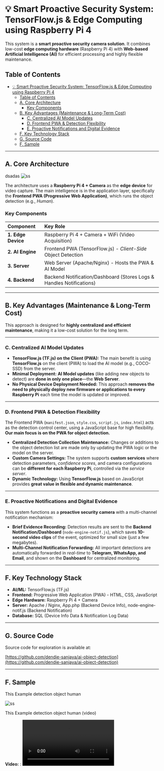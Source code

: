 # 💡 Smart Proactive Security System: TensorFlow.js & Edge Computing using Raspberry Pi 4

This system is a **smart proactive security camera solution**. It combines low-cost **edge computing hardware** (Raspberry Pi 4) with **Web-based Artificial Intelligence (AI)** for efficient processing and highly flexible maintenance.

## Table of Contents
- [💡 Smart Proactive Security System: TensorFlow.js \& Edge Computing using Raspberry Pi 4](#-smart-proactive-security-system-tensorflowjs--edge-computing-using-raspberry-pi-4)
  - [Table of Contents](#table-of-contents)
  - [A. Core Architecture](#a-core-architecture)
    - [Key Components](#key-components)
  - [B. Key Advantages (Maintenance \& Long-Term Cost)](#b-key-advantages-maintenance--long-term-cost)
    - [C. Centralized AI Model Updates](#c-centralized-ai-model-updates)
    - [D. Frontend PWA \& Detection Flexibility](#d-frontend-pwa--detection-flexibility)
    - [E. Proactive Notifications and Digital Evidence](#e-proactive-notifications-and-digital-evidence)
  - [F. Key Technology Stack](#f-key-technology-stack)
  - [G. Source Code](#g-source-code)
  - [F. Sample](#f-sample)

***

## A. Core Architecture
dsadas
![ss](./desing/architecture.jpg)

The architecture uses a **Raspberry Pi 4 + Camera** as the **edge device** for video capture. The main intelligence is in the application layer, specifically the **Frontend PWA (Progressive Web Application)**, which runs the object detection (e.g., *Human*).

### Key Components

| Component | Key Role |
| :--- | :--- |
| **1. Edge Device** | Raspberry Pi 4 + Camera + WiFi (Video Acquisition) |
| **2. AI Engine** | Frontend PWA (TensorFlow.js) - *Client-Side* Object Detection |
| **3. Server** | Web Server (Apache/Nginx) - Hosts the PWA & AI Model |
| **4. Backend** | Backend Notification/Dashboard (Stores Logs & Handles Notifications) |

***

## B. Key Advantages (Maintenance & Long-Term Cost)

This approach is designed for **highly centralized and efficient maintenance**, making it a low-cost solution for the long term.

***

### C. Centralized AI Model Updates

* **TensorFlow.js (TF.js) on the Client (PWA):** The main benefit is using **TensorFlow.js** on the client (PWA) to load the AI model (e.g., COCO-SSD) from the server.
* **Minimal Deployment:** **AI Model updates** (like adding new objects to detect) are **done in only one place**—the **Web Server**.
* **No Physical Device Deployment Needed:** This approach **removes the need to physically deploy new firmware or applications to every Raspberry Pi** each time the model is updated or improved.

***

### D. Frontend PWA & Detection Flexibility

The Frontend PWA (`manifest.json`, `style.css`, `script.js`, `index.html`) acts as the detection control center, using a JavaScript base for high flexibility. **Our main focus is on the PWA for object detection.**

* **Centralized Detection Collection Maintenance:** Changes or additions to the object detection list are made only by updating the PWA logic or the model on the server.
* **Custom Camera Settings:** The system supports **custom services** where detection parameters, *confidence scores*, and camera configurations can be **different for each Raspberry Pi**, controlled via the *service server*.
* **Dynamic Technology:** Using **TensorFlow.js** based on JavaScript provides **great value in flexible and dynamic maintenance**.

***

### E. Proactive Notifications and Digital Evidence

This system functions as a **proactive security camera** with a multi-channel notification mechanism:

* **Brief Evidence Recording:** Detection results are sent to the **Backend Notification/Dashboard** (`node-engine-notif.js`), which saves **10-second video clips** of the event, optimized for small size (just a few megabytes).
* **Multi-Channel Notification Forwarding:** All important detections are automatically forwarded in *real-time* to **Telegram, WhatsApp, and Email**, and shown on the **Dashboard** for centralized monitoring.

***

## F. Key Technology Stack

* **AI/ML:** TensorFlow.js (TF.js)
* **Frontend:** Progressive Web Application (PWA) - HTML, CSS, JavaScript
* **Edge Hardware:** Raspberry Pi 4 + Camera
* **Server:** Apache / Nginx, App.php (Backend Device Info), node-engine-notif.js (Backend Notification)
* **Database:** SQL (Device Info Data & Notification Log Data)

***

## G. Source Code

Source code for exploration is available at:

[https://github.com/dendie-sanjaya/ai-object-detection](https://github.com/dendie-sanjaya/ai-object-detection)

***

## F. Sample

This Example detection object human 

![ss](./ss/1.jpg)

This Example detection object human (video)

**Video:** : ![ss](./video/video-test.mp4)